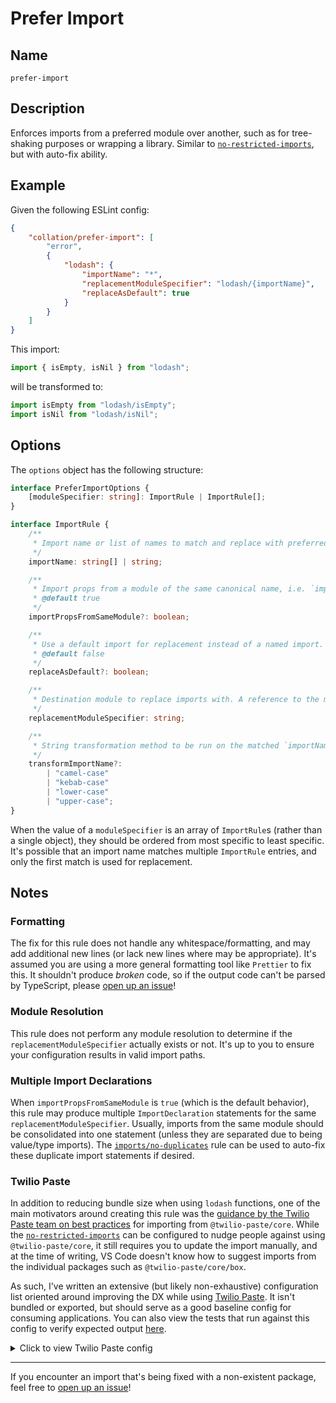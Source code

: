 # Prefer Import

## Name

`prefer-import`

## Description

Enforces imports from a preferred module over another, such as for tree-shaking purposes or wrapping a library. Similar to [`no-restricted-imports`](https://eslint.org/docs/latest/rules/no-restricted-imports), but with auto-fix ability.

## Example

Given the following ESLint config:

```json
{
    "collation/prefer-import": [
        "error",
        {
            "lodash": {
                "importName": "*",
                "replacementModuleSpecifier": "lodash/{importName}",
                "replaceAsDefault": true
            }
        }
    ]
}
```

This import:

```ts
import { isEmpty, isNil } from "lodash";
```

will be transformed to:

```ts
import isEmpty from "lodash/isEmpty";
import isNil from "lodash/isNil";
```

## Options

The `options` object has the following structure:

```ts
interface PreferImportOptions {
    [moduleSpecifier: string]: ImportRule | ImportRule[];
}

interface ImportRule {
    /**
     * Import name or list of names to match and replace with preferred module imports. Can also be a wildcard ('*') to match any import from the `moduleSpecifier`, or a glob pattern ('Modal*'), using `minimatch` for pattern matching.
     */
    importName: string[] | string;

    /**
     * Import props from a module of the same canonical name, i.e. `import { AlertProps } from '@twilio-paste/core/alert';` instead of from `'@twilio-paste/core/alert-props'`
     * @default true
     */
    importPropsFromSameModule?: boolean;

    /**
     * Use a default import for replacement instead of a named import.
     * @default false
     */
    replaceAsDefault?: boolean;

    /**
     * Destination module to replace imports with. A reference to the matched import name can be used with the variable `{importName}`, e.g. 'lodash/{importName}'
     */
    replacementModuleSpecifier: string;

    /**
     * String transformation method to be run on the matched `importName`. Only applicable if `replacementModuleSpecifier` has the replacement variable `{importName}`.
     */
    transformImportName?:
        | "camel-case"
        | "kebab-case"
        | "lower-case"
        | "upper-case";
}
```

When the value of a `moduleSpecifier` is an array of `ImportRule`s (rather than a single object), they should be ordered from most specific to least specific. It's possible that an import name matches multiple `ImportRule` entries, and only the first match is used for replacement.

## Notes

### Formatting

The fix for this rule does not handle any whitespace/formatting, and may add additional new lines (or lack new lines where may be appropriate). It's assumed you are using a more general formatting tool like `Prettier` to fix this. It shouldn't produce _broken_ code, so if the output code can't be parsed by TypeScript, please [open up an issue](https://github.com/brandongregoryscott/eslint-plugin-collation/issues/new/choose)!

### Module Resolution

This rule does not perform any module resolution to determine if the `replacementModuleSpecifier` actually exists or not. It's up to you to ensure your configuration results in valid import paths.

### Multiple Import Declarations

When `importPropsFromSameModule` is `true` (which is the default behavior), this rule may produce multiple `ImportDeclaration` statements for the same `replacementModuleSpecifier`. Usually, imports from the same module should be consolidated into one statement (unless they are separated due to being value/type imports). The [`imports/no-duplicates`](https://github.com/import-js/eslint-plugin-import/blob/main/docs/rules/no-duplicates.md) rule can be used to auto-fix these duplicate import statements if desired.

### Twilio Paste

In addition to reducing bundle size when using `lodash` functions, one of the main motivators around creating this rule was the [guidance by the Twilio Paste team on best practices](https://paste.twilio.design/core) for importing from `@twilio-paste/core`. While the [`no-restricted-imports`](https://eslint.org/docs/latest/rules/no-restricted-imports) can be configured to nudge people against using `@twilio-paste/core`, it still requires you to update the import manually, and at the time of writing, VS Code doesn't know how to suggest imports from the individual packages such as `@twilio-paste/core/box`.

As such, I've written an extensive (but likely non-exhaustive) configuration list oriented around improving the DX while using [Twilio Paste](https://paste.twilio.design/). It isn't bundled or exported, but should serve as a good baseline config for consuming applications. You can also view the tests that run against this config to verify expected output [here](https://github.com/brandongregoryscott/eslint-plugin-collation/blob/3f6721ebf16f688cfcf289d75936e9eff525ccec/src/rules/prefer-import.test.ts#L291-L1306).

<details>
<summary>Click to view Twilio Paste config</summary>

```json
{
    "collation/prefer-import": [
        "error",
        {
            "@twilio-paste/core": [
                {
                    "importName": "AlertDialog*",
                    "replacementModuleSpecifier": "@twilio-paste/core/alert-dialog"
                },
                {
                    "importName": "Alert*",
                    "replacementModuleSpecifier": "@twilio-paste/core/alert"
                },
                {
                    "importName": [
                        "Anchor*",
                        "isExternalUrl",
                        "secureExternalLink"
                    ],
                    "replacementModuleSpecifier": "@twilio-paste/core/anchor"
                },
                {
                    "importName": [
                        "BOX_PROPS_TO_BLOCK",
                        "Box*",
                        "StyledBox",
                        "getCustomElementStyles",
                        "safelySpreadBoxProps"
                    ],
                    "replacementModuleSpecifier": "@twilio-paste/core/box"
                },
                {
                    "importName": "Breadcrumb*",
                    "replacementModuleSpecifier": "@twilio-paste/core/breadcrumb"
                },
                {
                    "importName": "ButtonGroup*",
                    "replacementModuleSpecifier": "@twilio-paste/core/button-group"
                },
                {
                    "importName": [
                        "Button*",
                        "DestructiveSecondaryButtonToggleStyles"
                    ],
                    "replacementModuleSpecifier": "@twilio-paste/core/button"
                },
                {
                    "importName": "Callout*",
                    "replacementModuleSpecifier": "@twilio-paste/core/callout"
                },
                {
                    "importName": "ChatComposer*",
                    "replacementModuleSpecifier": "@twilio-paste/core/chat-composer"
                },
                {
                    "importName": ["*Chat*", "ComposerAttachmentCard"],
                    "replacementModuleSpecifier": "@twilio-paste/core/chat-log"
                },
                {
                    "importName": "Checkbox*",
                    "replacementModuleSpecifier": "@twilio-paste/core/checkbox"
                },
                {
                    "importName": "CodeBlock*",
                    "replacementModuleSpecifier": "@twilio-paste/core/code-block"
                },
                {
                    "importName": [
                        "*ComboboxPrimitive*",
                        "useMultiSelectPrimitive"
                    ],
                    "replacementModuleSpecifier": "@twilio-paste/core/combobox-primitive"
                },
                {
                    "importName": "*Combobox*",
                    "replacementModuleSpecifier": "@twilio-paste/core/combobox"
                },
                {
                    "importName": "DataGrid*",
                    "replacementModuleSpecifier": "@twilio-paste/core/data-grid"
                },
                {
                    "importName": ["DatePicker*", "formatReturnDate"],
                    "replacementModuleSpecifier": "@twilio-paste/core/date-picker"
                },
                {
                    "importName": "*DescriptionList*",
                    "replacementModuleSpecifier": "@twilio-paste/core/description-list"
                },
                {
                    "importName": [
                        "DisclosurePrimitive*",
                        "useDisclosurePrimitiveState"
                    ],
                    "replacementModuleSpecifier": "@twilio-paste/core/disclosure-primitive"
                },
                {
                    "importName": [
                        "Disclosure*",
                        "AnimatedDisclosureContent",
                        "useDisclosureState"
                    ],
                    "replacementModuleSpecifier": "@twilio-paste/core/disclosure"
                },
                {
                    "importName": "DisplayPill*",
                    "replacementModuleSpecifier": "@twilio-paste/core/display-pill-group"
                },
                {
                    "importName": "FilePicker*",
                    "replacementModuleSpecifier": "@twilio-paste/core/file-picker"
                },
                {
                    "importName": "FileUploader*",
                    "replacementModuleSpecifier": "@twilio-paste/core/file-uploader"
                },
                {
                    "importName": "*FormPill*",
                    "replacementModuleSpecifier": "@twilio-paste/core/form-pill-group"
                },
                {
                    "importName": "Form*",
                    "replacementModuleSpecifier": "@twilio-paste/core/form"
                },
                {
                    "importName": ["Grid*", "Column*"],
                    "replacementModuleSpecifier": "@twilio-paste/core/grid"
                },
                {
                    "importName": "Heading*",
                    "replacementModuleSpecifier": "@twilio-paste/core/heading"
                },
                {
                    "importName": "HelpText*",
                    "replacementModuleSpecifier": "@twilio-paste/core/help-text"
                },
                {
                    "importName": "InPageNavigation*",
                    "replacementModuleSpecifier": "@twilio-paste/core/in-page-navigation"
                },
                {
                    "importName": [
                        "InputBox*",
                        "InputChevronWrapper",
                        "Prefix*",
                        "Suffix*",
                        "getInputChevronIconColor"
                    ],
                    "replacementModuleSpecifier": "@twilio-paste/core/input-box"
                },
                {
                    "importName": "Input*",
                    "replacementModuleSpecifier": "@twilio-paste/core/input"
                },
                {
                    "importName": ["Label*", "RequiredDot*"],
                    "replacementModuleSpecifier": "@twilio-paste/core/label"
                },
                {
                    "importName": "*ListboxPrimitive*",
                    "replacementModuleSpecifier": "@twilio-paste/core/listbox-primitive"
                },
                {
                    "importName": ["List*", "OrderedList", "UnorderedList"],
                    "replacementModuleSpecifier": "@twilio-paste/core/list"
                },
                {
                    "importName": "Media*",
                    "replacementModuleSpecifier": "@twilio-paste/core/media-object"
                },
                {
                    "importName": "*MenuPrimitive*",
                    "replacementModuleSpecifier": "@twilio-paste/core/menu-primitive"
                },
                {
                    "importName": "*Menu*",
                    "replacementModuleSpecifier": "@twilio-paste/core/menu"
                },
                {
                    "importName": "*MinimizableDialog*",
                    "replacementModuleSpecifier": "@twilio-paste/core/minimizable-dialog"
                },
                {
                    "importName": "*NonModalDialog*Primitive*",
                    "replacementModuleSpecifier": "@twilio-paste/core/non-modal-dialog-primitive"
                },
                {
                    "importName": ["SideModal*", "useSideModalState"],
                    "replacementModuleSpecifier": "@twilio-paste/core/side-modal"
                },
                {
                    "importName": ["*Modal*", "modal*Styles"],
                    "replacementModuleSpecifier": "@twilio-paste/core/modal"
                },
                {
                    "importName": "Pagination*",
                    "replacementModuleSpecifier": "@twilio-paste/core/pagination"
                },
                {
                    "importName": ["Popover*", "usePopoverState"],
                    "replacementModuleSpecifier": "@twilio-paste/core/popover"
                },
                {
                    "importName": "RadioButton*",
                    "replacementModuleSpecifier": "@twilio-paste/core/radio-button-group"
                },
                {
                    "importName": "Radio*",
                    "replacementModuleSpecifier": "@twilio-paste/core/radio-group"
                },
                {
                    "importName": ["Select*", "Option*"],
                    "replacementModuleSpecifier": "@twilio-paste/core/select"
                },
                {
                    "importName": "Sidebar*",
                    "replacementModuleSpecifier": "@twilio-paste/core/sidebar"
                },
                {
                    "importName": [
                        "Stack*",
                        "getStackChildMargins",
                        "getStackDisplay",
                        "getStackStyles"
                    ],
                    "replacementModuleSpecifier": "@twilio-paste/core/stack"
                },
                {
                    "importName": "Switch*",
                    "replacementModuleSpecifier": "@twilio-paste/core/switch"
                },
                {
                    "importName": [
                        "Table*",
                        "TBody*",
                        "TFoot*",
                        "THead*",
                        "Td*",
                        "Th",
                        "ThProp*",
                        "Tr",
                        "TrProp*"
                    ],
                    "replacementModuleSpecifier": "@twilio-paste/core/table"
                },
                {
                    "importName": ["Tab*", "useTabState"],
                    "replacementModuleSpecifier": "@twilio-paste/core/tabs"
                },
                {
                    "importName": [
                        "Text*",
                        "StyledText",
                        "TEXT_PROPS_TO_BLOCK",
                        "safelySpreadTextProps"
                    ],
                    "replacementModuleSpecifier": "@twilio-paste/core/text"
                },
                {
                    "importName": ["TimePicker*", "formatReturnTime"],
                    "replacementModuleSpecifier": "@twilio-paste/core/time-picker"
                },
                {
                    "importName": ["Toast*", "AnimatedToast", "useToaster"],
                    "replacementModuleSpecifier": "@twilio-paste/core/toast"
                },
                {
                    "importName": [
                        "TooltipPrimitive*",
                        "useTooltipPrimitiveState"
                    ],
                    "replacementModuleSpecifier": "@twilio-paste/core/tooltip-primitive"
                },
                {
                    "importName": ["Tooltip*", "useTooltipState"],
                    "replacementModuleSpecifier": "@twilio-paste/core/tooltip"
                },
                {
                    "importName": "*",
                    "replacementModuleSpecifier": "@twilio-paste/core/{importName}",
                    "transformImportName": "kebab-case"
                }
            ]
        }
    ]
}
```

</details>

---

If you encounter an import that's being fixed with a non-existent package, feel free to [open up an issue](https://github.com/brandongregoryscott/eslint-plugin-collation/issues/new/choose)!
